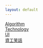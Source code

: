 ```yaml
---
layout: default
---
```


[Algorithm](Algorithm)  
[Technology](Technology)  
[UI](UI)  
[資工笑話](資工笑話.md)  
